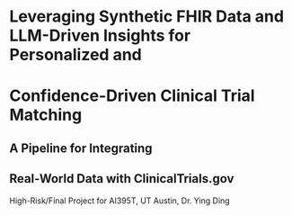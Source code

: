 # Leveraging Synthetic FHIR Data and LLM-Driven Insights for Personalized and
# Confidence-Driven Clinical Trial Matching

## A Pipeline for Integrating
## Real-World Data with ClinicalTrials.gov
High-Risk/Final Project for AI395T, UT Austin, Dr. Ying Ding 
